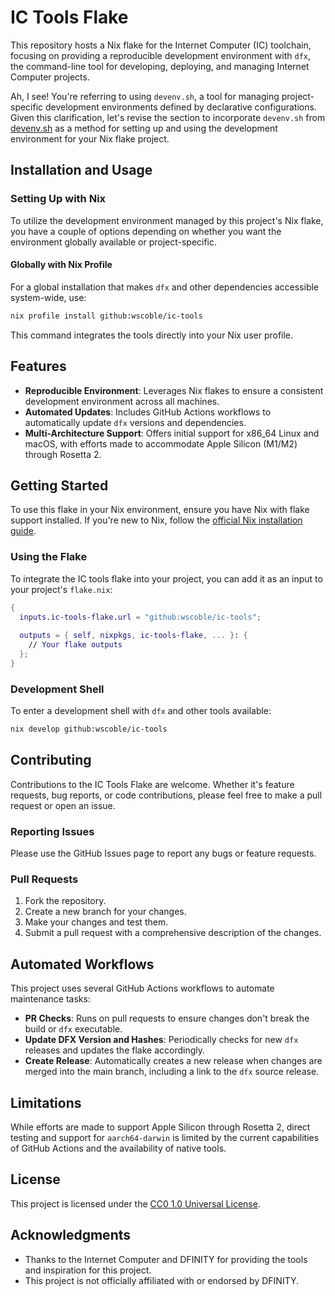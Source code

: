 # IC Tools Flake

This repository hosts a Nix flake for the Internet Computer (IC) toolchain, focusing on providing a reproducible development environment with `dfx`, the command-line tool for developing, deploying, and managing Internet Computer projects.

Ah, I see! You're referring to using `devenv.sh`, a tool for managing project-specific development environments defined by declarative configurations. Given this clarification, let's revise the section to incorporate `devenv.sh` from [devenv.sh](https://devenv.sh/packages/) as a method for setting up and using the development environment for your Nix flake project.

## Installation and Usage

### Setting Up with Nix

To utilize the development environment managed by this project's Nix flake, you have a couple of options depending on whether you want the environment globally available or project-specific.

#### Globally with Nix Profile

For a global installation that makes `dfx` and other dependencies accessible system-wide, use:

```bash
nix profile install github:wscoble/ic-tools
```

This command integrates the tools directly into your Nix user profile.

## Features

- **Reproducible Environment**: Leverages Nix flakes to ensure a consistent development environment across all machines.
- **Automated Updates**: Includes GitHub Actions workflows to automatically update `dfx` versions and dependencies.
- **Multi-Architecture Support**: Offers initial support for x86_64 Linux and macOS, with efforts made to accommodate Apple Silicon (M1/M2) through Rosetta 2.

## Getting Started

To use this flake in your Nix environment, ensure you have Nix with flake support installed. If you're new to Nix, follow the [official Nix installation guide](https://nixos.org/download.html).

### Using the Flake

To integrate the IC tools flake into your project, you can add it as an input to your project's `flake.nix`:

```nix
{
  inputs.ic-tools-flake.url = "github:wscoble/ic-tools";
  
  outputs = { self, nixpkgs, ic-tools-flake, ... }: {
    // Your flake outputs
  };
}
```

### Development Shell

To enter a development shell with `dfx` and other tools available:

```bash
nix develop github:wscoble/ic-tools
```

## Contributing

Contributions to the IC Tools Flake are welcome. Whether it's feature requests, bug reports, or code contributions, please feel free to make a pull request or open an issue.

### Reporting Issues

Please use the GitHub Issues page to report any bugs or feature requests.

### Pull Requests

1. Fork the repository.
2. Create a new branch for your changes.
3. Make your changes and test them.
4. Submit a pull request with a comprehensive description of the changes.

## Automated Workflows

This project uses several GitHub Actions workflows to automate maintenance tasks:

- **PR Checks**: Runs on pull requests to ensure changes don't break the build or `dfx` executable.
- **Update DFX Version and Hashes**: Periodically checks for new `dfx` releases and updates the flake accordingly.
- **Create Release**: Automatically creates a new release when changes are merged into the main branch, including a link to the `dfx` source release.

## Limitations

While efforts are made to support Apple Silicon through Rosetta 2, direct testing and support for `aarch64-darwin` is limited by the current capabilities of GitHub Actions and the availability of native tools.

## License

This project is licensed under the [CC0 1.0 Universal License](LICENSE).

## Acknowledgments

- Thanks to the Internet Computer and DFINITY for providing the tools and inspiration for this project.
- This project is not officially affiliated with or endorsed by DFINITY.
